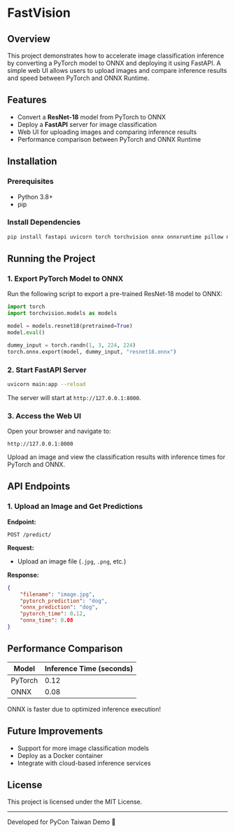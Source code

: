 # FastVision

## Overview
This project demonstrates how to accelerate image classification inference by converting a PyTorch model to ONNX and deploying it using FastAPI. A simple web UI allows users to upload images and compare inference results and speed between PyTorch and ONNX Runtime.

## Features
- Convert a **ResNet-18** model from PyTorch to ONNX
- Deploy a **FastAPI** server for image classification
- Web UI for uploading images and comparing inference results
- Performance comparison between PyTorch and ONNX Runtime

## Installation

### Prerequisites
- Python 3.8+
- pip

### Install Dependencies
```bash
pip install fastapi uvicorn torch torchvision onnx onnxruntime pillow numpy
```

## Running the Project
### 1. Export PyTorch Model to ONNX
Run the following script to export a pre-trained ResNet-18 model to ONNX:
```python
import torch
import torchvision.models as models

model = models.resnet18(pretrained=True)
model.eval()

dummy_input = torch.randn(1, 3, 224, 224)
torch.onnx.export(model, dummy_input, "resnet18.onnx")
```

### 2. Start FastAPI Server
```bash
uvicorn main:app --reload
```
The server will start at `http://127.0.0.1:8000`.

### 3. Access the Web UI
Open your browser and navigate to:
```
http://127.0.0.1:8000
```
Upload an image and view the classification results with inference times for PyTorch and ONNX.

## API Endpoints
### 1. Upload an Image and Get Predictions
**Endpoint:**
```
POST /predict/
```
**Request:**
- Upload an image file (`.jpg`, `.png`, etc.)

**Response:**
```json
{
    "filename": "image.jpg",
    "pytorch_prediction": "dog",
    "onnx_prediction": "dog",
    "pytorch_time": 0.12,
    "onnx_time": 0.08
}
```

## Performance Comparison
| Model | Inference Time (seconds) |
|--------|----------------------|
| PyTorch | 0.12 |
| ONNX | 0.08 |

ONNX is faster due to optimized inference execution!

## Future Improvements
- Support for more image classification models
- Deploy as a Docker container
- Integrate with cloud-based inference services

## License
This project is licensed under the MIT License.

---
Developed for PyCon Taiwan Demo 🎉

